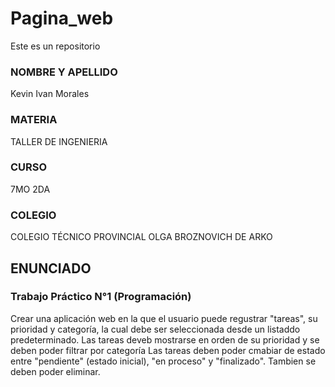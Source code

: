 ﻿# Pagina_web #
 Este es un repositorio

 ### NOMBRE Y APELLIDO ###
 Kevin Ivan Morales

 ### MATERIA ###
 TALLER DE INGENIERIA

 ### CURSO ###
 7MO 2DA

 ### COLEGIO ###
 COLEGIO TÉCNICO PROVINCIAL OLGA BROZNOVICH DE ARKO

## ENUNCIADO ##
### Trabajo Práctico N°1 (Programación) ###
Crear una aplicación web en la que el usuario puede regustrar "tareas", su prioridad y categoría, la cual debe ser seleccionada desde un listaddo predeterminado.
Las tareas deveb mostrarse en orden de su prioridad y se deben poder filtrar por categoría
Las tareas deben poder cmabiar de estado entre "pendiente" (estado inicial), "en proceso" y "finalizado". Tambien se deben poder eliminar.
 
